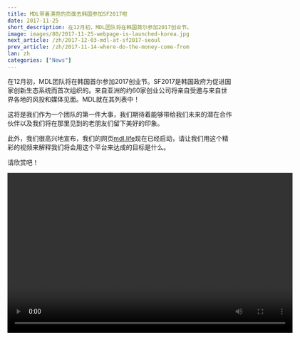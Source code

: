 ```yaml
---
title: MDL带着漂亮的页面去韩国参加SF2017啦
date: 2017-11-25
short_description: 在12月初，MDL团队将在韩国首尔参加2017创业节。
image: images/80/2017-11-25-webpage-is-launched-korea.jpg
next_article: /zh/2017-12-03-mdl-at-sf2017-seoul
prev_article: /zh/2017-11-14-where-do-the-money-come-from
lan: zh
categories: ["News"]
---
```


在12月初，MDL团队将在韩国首尔参加2017创业节。SF2017是韩国政府为促进国家创新生态系统而首次组织的。来自亚洲的约60家创业公司将亲自受邀与来自世界各地的风投和媒体见面。MDL就在其列表中！

这将是我们作为一个团队的第一件大事，我们期待着能够带给我们未来的潜在合作伙伴以及我们将在那里见到的老朋友们留下美好的印象。

此外，我们很高兴地宣布，我们的网页[mdl.life](http://mdl.life)现在已经启动，请让我们用这个精彩的视频来解释我们将会用这个平台来达成的目标是什么。

请欣赏吧！


<video width="640" height="360" controls>
  <source src="https://gateway.ipfs.io/ipfs/QmVBECcf1tMtmu4mSXivXJj3NQr9kWjvQrWYpWikEB3ReB/MDL%20Intro%20Video.mp4" type="video/mp4">
Your browser does not support the video tag.
</video>
